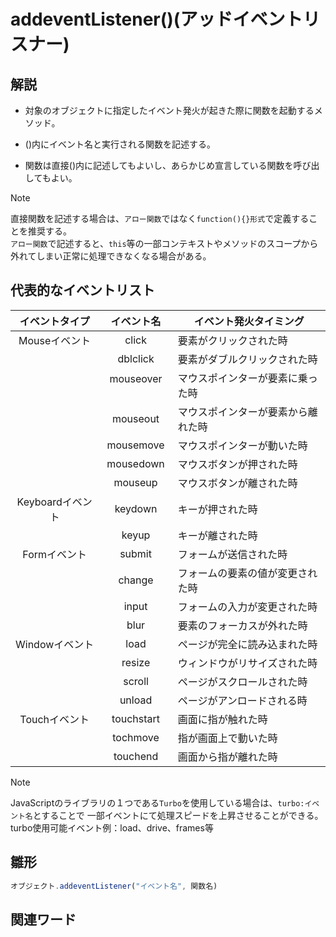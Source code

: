 # addeventListener()(アッドイベントリスナー)  
## 解説  
* 対象のオブジェクトに指定したイベント発火が起きた際に関数を起動するメソッド。    
  
* ()内にイベント名と実行される関数を記述する。

* 関数は直接()内に記述してもよいし、あらかじめ宣言している関数を呼び出してもよい。
>[!NOTE]
>直接関数を記述する場合は、`アロー関数`ではなく`function(){}形式`で定義することを推奨する。  
>`アロー関数`で記述すると、`this`等の一部コンテキストやメソッドのスコープから外れてしまい正常に処理できなくなる場合がある。  

## 代表的なイベントリスト  

|イベントタイプ        | イベント名     |イベント発火タイミング               |  
|:-------------------:|:-------------:|-----------------------------------|
|Mouseイベント　       |click          |要素がクリックされた時               |
|                     |dblclick       |要素がダブルクリックされた時          |
|                     |mouseover  　  |マウスポインターが要素に乗った時      |
|                     |mouseout       |マウスポインターが要素から離れた時    | 
|                     |mousemove      |マウスポインターが動いた時           |
|                     |mousedown      |マウスボタンが押された時             |
|                     |mouseup        |マウスボタンが離された時             |
|Keyboardイベント      |keydown        |キーが押された時                    |
|                     |keyup          |キーが離された時                    |
|Formイベント          |submit         |フォームが送信された時               |
|                     |change         |フォームの要素の値が変更された時      |
|                     |input          |フォームの入力が変更された時          |
|                     |blur           |要素のフォーカスが外れた時            |　　
|Windowイベント        |load           |ページが完全に読み込まれた時          |
|                     |resize         |ウィンドウがリサイズされた時          |
|                     |scroll         |ページがスクロールされた時            |
|                     |unload         |ページがアンロードされる時            |
|Touchイベント         |touchstart     |画面に指が触れた時                   |
|                     |tochmove       |指が画面上で動いた時                 |
|                     |touchend       |画面から指が離れた時                 |

>[!NOTE]
>JavaScriptのライブラリの１つである`Turbo`を使用している場合は、`turbo:イベント名`とすることで
>一部イベントにて処理スピードを上昇させることができる。
>turbo使用可能イベント例：load、drive、frames等

## 雛形   
```js
オブジェクト.addeventListener("イベント名", 関数名)
```
## 関連ワード  
